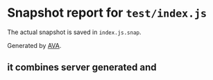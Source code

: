 # Snapshot report for `test/index.js`

The actual snapshot is saved in `index.js.snap`.

Generated by [AVA](https://ava.li).

## it combines server generated <link> and <style> tags with client side created <link> and <style> tags

> Snapshot 1

    `body {␊
    	color: teal;␊
    }␊
    body {␊
    	color: teal;␊
    }␊
    .server-style {␊
    				counter-increment: 2;␊
    			}.js-style { counter-increment: 3; }`

## it finds CSS-in-JS (styled components)

> Snapshot 1

    `body {␊
    	color: teal;␊
    }␊
    body {␊
    	color: teal;␊
    }␊
    .server-style {␊
    				counter-increment: 2;␊
    			}.js-style { counter-increment: 3; }`

## it accepts a browser override for usage with other browsers

> Snapshot 1

    `body {␊
    	color: teal;␊
    }␊
    body {␊
    	color: teal;␊
    }␊
    .server-style {␊
    				counter-increment: 2;␊
    			}.js-style { counter-increment: 3; }`
